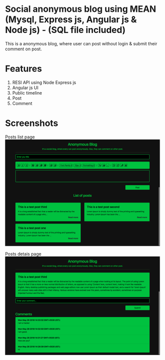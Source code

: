 # Social anonymous blog using MEAN (Mysql, Express js, Angular js & Node js) - (SQL file included)
This is a anonymous blog, where user can post without login & submit their comment on post.

# Features

1. RESI API using Node Express js
2. Angular js UI
3. Public timeline
4. Post
5. Comment


# Screenshots

Posts list page
![alt PostsPage](Screenshots/posts.png)

Posts detais page
![alt PostDetailsPage](Screenshots/post-details.png)